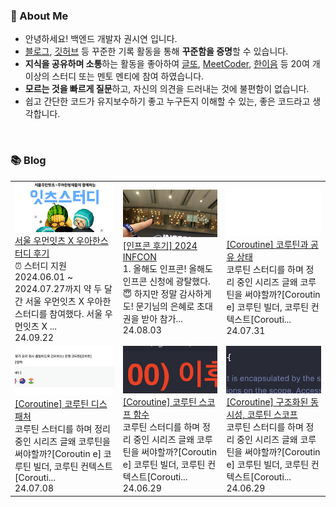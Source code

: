 ### 🚀 About Me

- 안녕하세요! 백엔드 개발자 권시연 입니다.
- [블로그](https://yeonyeon.tistory.com/), [깃허브](https://github.com/yeon-06) 등 꾸준한 기록 활동을 통해 **꾸준함을 증명**할 수 있습니다.
- **지식을 공유하며 소통**하는 활동을 좋아하여 [글또](https://www.notion.so/ac5b18a482fb4df497d4e8257ad4d516), [MeetCoder](https://github.com/Meet-Coder-Study/posting-review), [한이음](https://www.hanium.or.kr/portal/index.do) 등 20여 개 이상의 스터디 또는 멘토 멘티에 참여 하였습니다.
- **모르는 것을 빠르게 질문**하고, 자신의 의견을 드러내는 것에 불편함이 없습니다.
- 쉽고 간단한 코드가 유지보수하기 좋고 누구든지 이해할 수 있는, 좋은 코드라고 생각합니다.

<br/>

### 📚 Blog
<table><tbody><tr>
<td>
    <a href="https://yeonyeon.tistory.com/339">
        <img width="100%" src="/img/6840764464385591678.png"/><br/>
        <div>서울 우먼잇츠 X 우아한스터디 후기 </div>
    </a>
    <div>⏰ 스터디 지원 2024.06.01 ~ 2024.07.27까지 약 두 달간 서울 우먼잇츠 X 우아한스터디를 참여했다. 서울 우먼잇츠 X ...</div>
    <div>24.09.22</div>
</td>
<td>
    <a href="https://yeonyeon.tistory.com/338">
        <img width="100%" src="/img/55134945474336472.png"/><br/>
        <div>[인프콘 후기] 2024 INFCON </div>
    </a>
    <div>1. 올해도 인프콘! 올해도 인프콘 신청에 광탈했다.😇 하지만 정말 감사하게도! 문기님의 은혜로 초대권을 받아 참가...</div>
    <div>24.08.03</div>
</td>
<td>
    <a href="https://yeonyeon.tistory.com/337">
        <img width="100%" src="/img/8237542081811641295.png"/><br/>
        <div>[Coroutine] 코루틴과 공유 상태 </div>
    </a>
    <div>코루틴 스터디를 하며 정리 중인 시리즈 글왜 코루틴을 써야할까?[Coroutin e] 코루틴 빌더, 코루틴 컨텍스트[Corouti...</div>
    <div>24.07.31</div>
</td>
</tr>
<tr>
<td>
    <a href="https://yeonyeon.tistory.com/336">
        <img width="100%" src="/img/5015597028580617223.png"/><br/>
        <div>[Coroutine] 코루틴 디스패처 </div>
    </a>
    <div>코루틴 스터디를 하며 정리 중인 시리즈 글왜 코루틴을 써야할까?[Coroutin e] 코루틴 빌더, 코루틴 컨텍스트[Corouti...</div>
    <div>24.07.08</div>
</td>
<td>
    <a href="https://yeonyeon.tistory.com/335">
        <img width="100%" src="/img/9082046010607004484.png"/><br/>
        <div>[Coroutine] 코루틴 스코프 함수 </div>
    </a>
    <div>코루틴 스터디를 하며 정리 중인 시리즈 글왜 코루틴을 써야할까?[Coroutin e] 코루틴 빌더, 코루틴 컨텍스트[Corouti...</div>
    <div>24.06.29</div>
</td>
<td>
    <a href="https://yeonyeon.tistory.com/334">
        <img width="100%" src="/img/2356495286742048546.png"/><br/>
        <div>[Coroutine] 구조화된 동시성, 코루틴 스코프 </div>
    </a>
    <div>코루틴 스터디를 하며 정리 중인 시리즈 글왜 코루틴을 써야할까?[Coroutin e] 코루틴 빌더, 코루틴 컨텍스트[Corouti...</div>
    <div>24.06.29</div>
</td>
</tr>
</tbody></table>